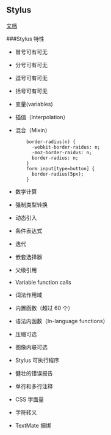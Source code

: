 ## Stylus 
 [文档](https://stylus.bootcss.com/)

###Stylus 特性
+ 冒号可有可无
+ 分号可有可无
+ 逗号可有可无
+ 括号可有可无


+ 变量(variables)

+ 插值（Interpolation）

+ 混合（Mixin）
    ```stylus
        border-radius(n) {
          -webkit-border-raidus: n;
          -moz-border-raidus: n;
          border-radius: n;
        }
        form input[type=button] {
          border-radius(5px);
        }
    ```

+ 数学计算

+ 强制类型转换

+ 动态引入

+ 条件表达式

+ 迭代

+ 嵌套选择器

+ 父级引用

+ Variable function calls

+ 词法作用域

+ 内置函数（超过 60 个）

+ 语法内函数（In-language functions）

+ 压缩可选

+ 图像内联可选

+ Stylus 可执行程序

+ 健壮的错误报告

+ 单行和多行注释

+ CSS 字面量

+ 字符转义

+ TextMate 捆绑